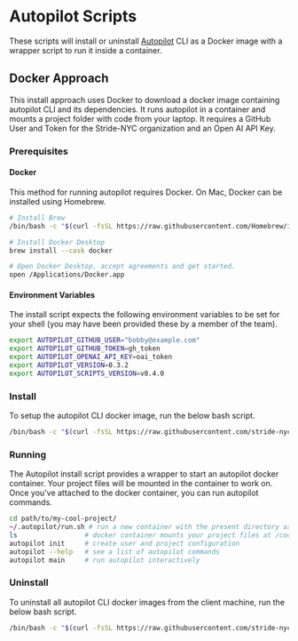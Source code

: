 # Autopilot Scripts

These scripts will install or uninstall [Autopilot] CLI as a Docker image with a wrapper script to run it inside a container.

[Autopilot]: https://github.com/stride-nyc/stride-autopilot

## Docker Approach

This install approach uses Docker to download a docker image containing autopilot CLI and its dependencies. It runs autopilot in a container and mounts a project folder with code from your laptop. It requires a GitHub User and Token for the Stride-NYC organization and an Open AI API Key.

### Prerequisites

#### Docker

This method for running autopilot requires Docker. On Mac, Docker can be installed using Homebrew.

```bash
# Install Brew
/bin/bash -c "$(curl -fsSL https://raw.githubusercontent.com/Homebrew/install/HEAD/install.sh)"

# Install Docker Desktop
brew install --cask docker

# Open Docker Desktop, accept agreements and get started.
open /Applications/Docker.app
```

#### Environment Variables

The install script expects the following environment variables to be set for your shell (you may have been provided these by a member of the team).

```bash
export AUTOPILOT_GITHUB_USER="bobby@example.com"
export AUTOPILOT_GITHUB_TOKEN=gh_token
export AUTOPILOT_OPENAI_API_KEY=oai_token
export AUTOPILOT_VERSION=0.3.2
export AUTOPILOT_SCRIPTS_VERSION=v0.4.0
```

### Install

To setup the autopilot CLI docker image, run the below bash script.

```bash
/bin/bash -c "$(curl -fsSL https://raw.githubusercontent.com/stride-nyc/autopilot-scripts/${AUTOPILOT_SCRIPTS_VERSION:-main}/docker/install.sh)"
```

### Running

The Autopilot install script provides a wrapper to start an autopilot docker container. Your project files will be mounted in the container to work on. Once you've attached to the docker container, you can run autopilot commands.

```bash
cd path/to/my-cool-project/
~/.autopilot/run.sh # run a new container with the present directory as project path
ls                 # docker container mounts your project files at /codedir/
autopilot init     # create user and project configuration
autopilot --help   # see a list of autopilot commands
autopilot main     # run autopilot interactively
```

### Uninstall

To uninstall all autopilot CLI docker images from the client machine, run the below bash script.

```bash
/bin/bash -c "$(curl -fsSL https://raw.githubusercontent.com/stride-nyc/autopilot-scripts/${AUTOPILOT_SCRIPTS_VERSION:-main}/docker/uninstall.sh)"
```
